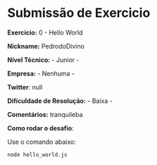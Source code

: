 # Submissão de Exercicio

**Exercicio:** 0 - Hello World

**Nickname:** PedrodoDivino 

**Nível Técnico:** - Junior -

**Empresa:** -  Nenhuma -

**Twitter**: null

**Dificuldade de Resolução:** - Baixa -

**Comentários:** tranquileba

**Como rodar o desafio**: 

Use o comando abaixo: 
```bash
node hello_world.js
```

